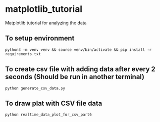 # matplotlib_tutorial
Matplotlib tutorial for analyzing the data

## To setup environment
`python3 -m venv venv && source venv/bin/activate && pip install -r requirements.txt`

## To create csv file with adding data after every 2 seconds (Should be run in another terminal)
`python generate_csv_data.py`

## To draw plat with CSV file data
`python realtime_data_plot_for_csv_part6`
